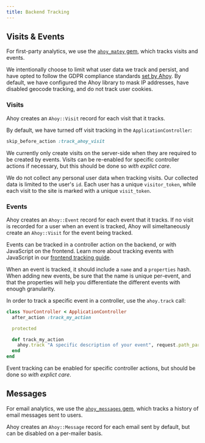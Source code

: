 ```yaml
---
title: Backend Tracking
---
```


## Visits & Events

For first-party analytics, we use the
[`ahoy_matey` gem](https://github.com/ankane/ahoy), which tracks visits and
events.

We intentionally choose to limit what user data we track and persist, and have
opted to follow the GDPR compliance standards
[set by Ahoy](https://github.com/ankane/ahoy#gdpr-compliance-1). By default, we
have configured the Ahoy library to mask IP addresses, have disabled geocode
tracking, and do not track user cookies.

### Visits

Ahoy creates an `Ahoy::Visit` record for each visit that it tracks.

By default, we have turned off visit tracking in the `ApplicationController`:

```ruby
skip_before_action :track_ahoy_visit
```

We currently only create visits on the server-side when they are required to be
created by events. Visits can be re-enabled for specific controller actions if
necessary, but this should be done so _with explict care_.

We do not collect any personal user data when tracking visits. Our collected
data is limited to the user's `id`. Each user has a unique `visitor_token`,
while each visit to the site is marked with a unique `visit_token`.

### Events

Ahoy creates an `Ahoy::Event` record for each event that it tracks. If no visit
is recorded for a user when an event is tracked, Ahoy will simeltaneously create
an `Ahoy::Visit` for the event being tracked.

Events can be tracked in a controller action on the backend, or with JavaScript
on the frontend. Learn more about tracking events with JavaScript in our
[frontend tracking guide](../frontend/tracking.md).

When an event is tracked, it should include a `name` and a `properties` hash.
When adding new events, be sure that the name is unique per-event, and that the
properties will help you differentiate the different events with enough
granularity.

In order to track a specific event in a controller, use the `ahoy.track` call:

```ruby
class YourController < ApplicationController
  after_action :track_my_action

  protected

  def track_my_action
    ahoy.track "A specific description of your event", request.path_parameters
  end
end
```

Event tracking can be enabled for specific controller actions, but should be
done so _with explict care_.

## Messages

For email analytics, we use the
[`ahoy_messages` gem](https://github.com/ankane/ahoy_email), which tracks a
history of email messages sent to users.

Ahoy creates an `Ahoy::Message` record for each email sent by default, but can
be disabled on a per-mailer basis.
